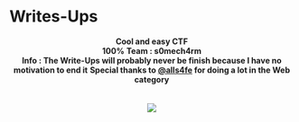 # Writes-Ups
<p align="center">
  <b>Cool and easy CTF</b><br>
  <b>100%</b>
  <b>Team : s0mech4rm</b><br>
  <b>Info : The Write-Ups will probably never be finish because I have no motivation to end it</b>
  <b>Special thanks to <a href="https://github.com/alls4fe" rel="nofollow">@alls4fe</a> for doing a lot in the Web category</b><br>
  <br><br>
  <img src="https://cdn.discordapp.com/attachments/698984879823519827/795270194930515968/Eqqa4x3WMAMQCu6.png">
</p>


